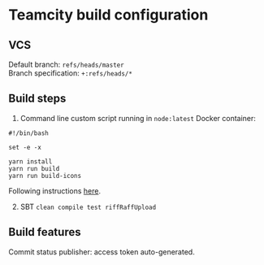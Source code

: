 # Teamcity build configuration

## VCS

Default branch: `refs/heads/master`  
Branch specification: `+:refs/heads/*`

## Build steps

1. Command line custom script running in `node:latest` Docker container:
```
#!/bin/bash

set -e -x

yarn install
yarn run build
yarn run build-icons
```
Following instructions [here](https://blog.jetbrains.com/teamcity/2017/08/build-react-apps-with-teamcity/).

2. SBT `clean compile test riffRaffUpload`

## Build features

Commit status publisher: access token auto-generated.
